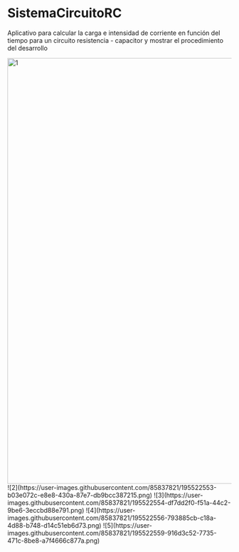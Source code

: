 # SistemaCircuitoRC
Aplicativo para calcular la carga e intensidad de corriente en función del tiempo para un circuito resistencia - capacitor y mostrar el procedimiento del desarrollo

<img width="955" alt="1" src="https://user-images.githubusercontent.com/85837821/195522549-3d258c33-ff20-4a2a-8296-c2f25cc0deac.png">
![2](https://user-images.githubusercontent.com/85837821/195522553-b03e072c-e8e8-430a-87e7-db9bcc387215.png)
![3](https://user-images.githubusercontent.com/85837821/195522554-df7dd2f0-f51a-44c2-9be6-3eccbd88e791.png)
![4](https://user-images.githubusercontent.com/85837821/195522556-793885cb-c18a-4d88-b748-d14c51eb6d73.png)
![5](https://user-images.githubusercontent.com/85837821/195522559-916d3c52-7735-471c-8be8-a7f4666c877a.png)




